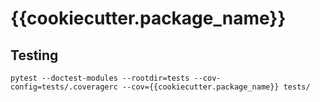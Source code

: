 # {{cookiecutter.package_name}}

## Testing

```
pytest --doctest-modules --rootdir=tests --cov-config=tests/.coveragerc --cov={{cookiecutter.package_name}} tests/
```
